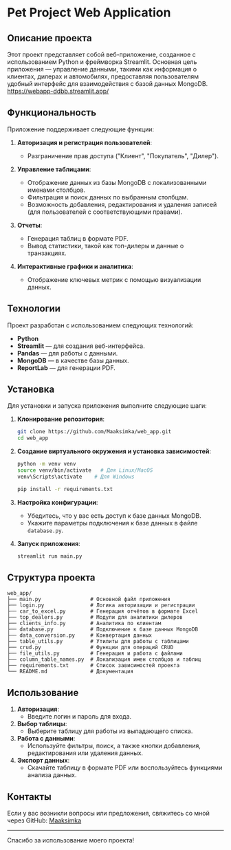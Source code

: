 # Pet Project Web Application

## Описание проекта
Этот проект представляет собой веб-приложение, созданное с использованием Python и фреймворка Streamlit. Основная цель приложения — управление данными, такими как информация о клиентах, дилерах и автомобилях, предоставляя пользователям удобный интерфейс для взаимодействия с базой данных MongoDB.
https://webapp-ddbb.streamlit.app/

## Функциональность
Приложение поддерживает следующие функции:

1. **Авторизация и регистрация пользователей**:
   - Разграничение прав доступа ("Клиент", "Покупатель", "Дилер").

2. **Управление таблицами**:
   - Отображение данных из базы MongoDB с локализованными именами столбцов.
   - Фильтрация и поиск данных по выбранным столбцам.
   - Возможность добавления, редактирования и удаления записей (для пользователей с соответствующими правами).

3. **Отчеты**:
   - Генерация таблиц в формате PDF.
   - Вывод статистики, такой как топ-дилеры и данные о транзакциях.

4. **Интерактивные графики и аналитика**:
   - Отображение ключевых метрик с помощью визуализации данных.

## Технологии
Проект разработан с использованием следующих технологий:

- **Python**
- **Streamlit** — для создания веб-интерфейса.
- **Pandas** — для работы с данными.
- **MongoDB** — в качестве базы данных.
- **ReportLab** — для генерации PDF.

## Установка
Для установки и запуска приложения выполните следующие шаги:

1. **Клонирование репозитория**:

   ```bash
   git clone https://github.com/Maaksimka/web_app.git
   cd web_app
   ```

2. **Создание виртуального окружения и установка зависимостей**:

   ```bash
   python -m venv venv
   source venv/bin/activate   # Для Linux/MacOS
   venv\Scripts\activate    # Для Windows
   
   pip install -r requirements.txt
   ```

3. **Настройка конфигурации**:
   - Убедитесь, что у вас есть доступ к базе данных MongoDB.
   - Укажите параметры подключения к базе данных в файле `database.py`.

4. **Запуск приложения**:

   ```bash
   streamlit run main.py
   ```

## Структура проекта

```
web_app/
├── main.py                # Основной файл приложения
├── login.py               # Логика авторизации и регистрации
├── car_to_excel.py        # Генерация отчётов в формате Excel
├── top_dealers.py         # Модули для аналитики дилеров
├── clients_info.py        # Аналитика по клиентам
├── database.py            # Подключение к базе данных MongoDB
├── data_conversion.py     # Конвертация данных
├── table_utils.py         # Утилиты для работы с таблицами
├── crud.py                # Функции для операций CRUD
├── file_utils.py          # Генерация и работа с файлами
├── column_table_names.py  # Локализация имен столбцов и таблиц
├── requirements.txt       # Список зависимостей проекта
└── README.md              # Документация
```

## Использование
1. **Авторизация**:
   - Введите логин и пароль для входа.
2. **Выбор таблицы**:
   - Выберите таблицу для работы из выпадающего списка.
3. **Работа с данными**:
   - Используйте фильтры, поиск, а также кнопки добавления, редактирования или удаления данных.
4. **Экспорт данных**:
   - Скачайте таблицу в формате PDF или воспользуйтесь функциями анализа данных.

## Контакты
Если у вас возникли вопросы или предложения, свяжитесь со мной через GitHub:
[Maaksimka](https://github.com/Maaksimka)

---

Спасибо за использование моего проекта!

